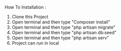 How To Installation : 
1. Clone this Project
2. Open terminal and then type "Composer install"
3. Open terminal and then type "php artisan migrate"
4. Open terminal and then type "php artisan db:seed"
5. Open terminal and then type "php artisan serv"
6. Project can run in local
